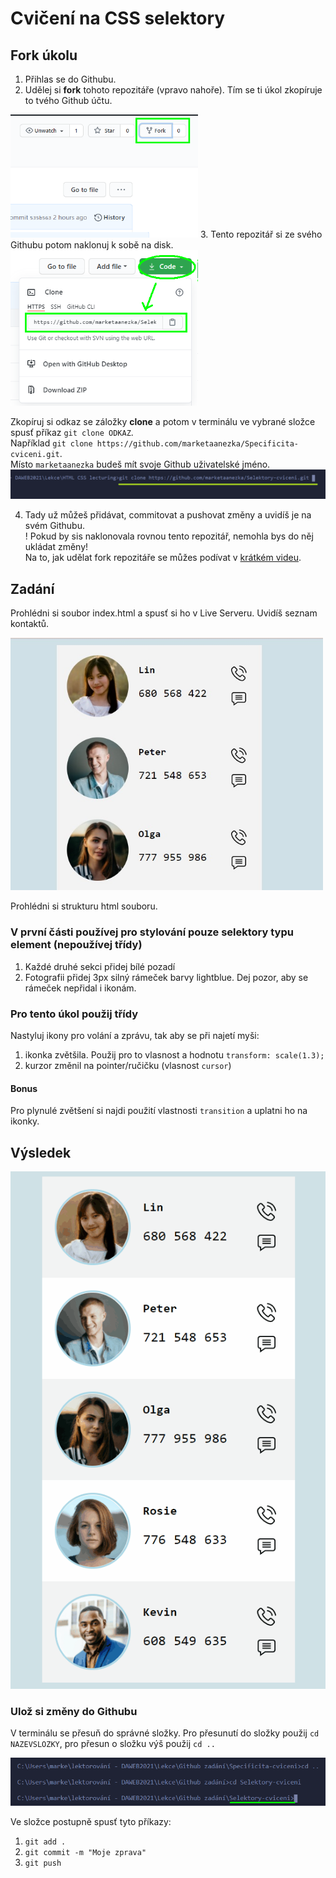 # Cvičení na CSS selektory

## Fork úkolu

1. Přihlas se do Githubu.
2. Udělej si **fork** tohoto repozitáře (vpravo nahoře). Tím se ti úkol zkopíruje to tvého Github účtu.  
<img src="git/fork.png" alt="fork" width="300px" /> 
3. Tento repozitář si ze svého Githubu potom naklonuj k sobě na disk.
<img src="git/clone.png" alt="clone" width="300px" /> 

Zkopíruj si odkaz se záložky **clone** a potom v terminálu ve vybrané složce spusť příkaz `git clone ODKAZ`. \
Například `git clone https://github.com/marketaanezka/Specificita-cviceni.git`. \
Místo `marketaanezka` budeš mít svoje Github uživatelské jméno.
<img src="git/gitclone.png" alt="gitclone" width="700px" />  

4. Tady už můžeš přidávat, commitovat a pushovat změny a uvidíš je na svém Githubu.  
! Pokud by sis naklonovala rovnou tento repozitář, nemohla bys do něj ukládat změny! \
Na to, jak udělat fork repozitáře se můžes podívat v [krátkém videu](https://youtu.be/K7rE3jRCjD4).

## Zadání

Prohlédni si soubor index.html a spusť si ho v Live Serveru. Uvidíš seznam kontaktů.

<img src="selektory_zadani.jpg" alt="Selektory zadani" width="500px" /> 

Prohlédni si strukturu html souboru.

### V první části používej pro stylování pouze selektory typu element (nepoužívej třídy)

1. Každé druhé sekci přidej bílé pozadí
2. Fotografii přidej 3px silný rámeček barvy lightblue. Dej pozor, aby se rámeček nepřidal i ikonám.

### Pro tento úkol použij třídy

Nastyluj ikony pro volání a zprávu, tak aby se při najetí myši:

1.  ikonka zvětšila. Použij pro to vlasnost a hodnotu `transform: scale(1.3);`
2.  kurzor změnil na pointer/ručičku (vlasnost `cursor`)

#### Bonus

Pro plynulé zvětšení si najdi použití vlastnosti `transition` a uplatni ho na ikonky.

## Výsledek

![Selektory_vysledek](selektory_result.gif)

### Ulož si změny do Githubu

V terminálu se přesuň do správné složky. Pro přesunutí do složky použij  `cd NAZEVSLOZKY`, pro přesun o složku výš použij `cd ..`

<img src="git/folder.png" alt="folder" width="700px" /> 

Ve složce postupně spusť tyto příkazy:

1. `git add .`
2. `git commit -m "Moje zprava"`
3. `git push`
